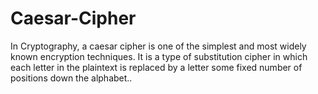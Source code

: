 # Caesar-Cipher
In Cryptography, a caesar cipher is one of the simplest and most widely known encryption techniques. It is a type of substitution cipher in which each letter in the plaintext is replaced by a letter some fixed number of positions down the alphabet..
